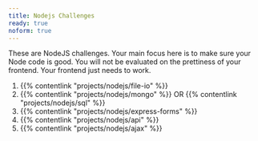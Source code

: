 ```yaml
---
title: Nodejs Challenges
ready: true
noform: true
---
```


These are NodeJS challenges. Your main focus here is to make sure your Node code is good. You will not be evaluated on the prettiness of your frontend. Your frontend just needs to work.

1. {{% contentlink "projects/nodejs/file-io" %}}
2. {{% contentlink "projects/nodejs/mongo" %}} OR {{% contentlink "projects/nodejs/sql" %}}
3. {{% contentlink "projects/nodejs/express-forms" %}}
4. {{% contentlink "projects/nodejs/api" %}}
5. {{% contentlink "projects/nodejs/ajax" %}}
